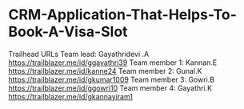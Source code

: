 # CRM-Application-That-Helps-To-Book-A-Visa-Slot
Trailhead URLs
Team lead: Gayathridevi .A
https://trailblazer.me/id/ggayathri39
Team member 1: Kannan.E
https://trailblazer.me/id/kanne24
Team member 2: Gunal.K
https://trailblazer.me/id/gkumar1009
Team member 3: Gowri.B
https://trailblazer.me/id/ggowri10
Team member 4: Gayathri.K
https://trailblazer.me/id/gkannayiram1
